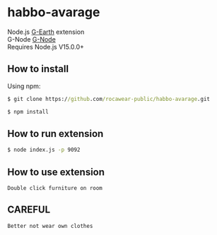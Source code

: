 # habbo-avarage
Node.js [G-Earth](https://github.com/sirjonasxx/G-Earth) extension<br>
G-Node [G-Node](https://github.com/WiredSpast/G-Node)<br>
Requires Node.js V15.0.0+


## How to install
Using npm:
```cmd
$ git clone https://github.com/rocawear-public/habbo-avarage.git
```
```cmd
$ npm install
```

## How to run  extension
```cmd
$ node index.js -p 9092
```

## How to use  extension
```
Double click furniture on room
```

## CAREFUL
```
Better not wear own clothes
```
